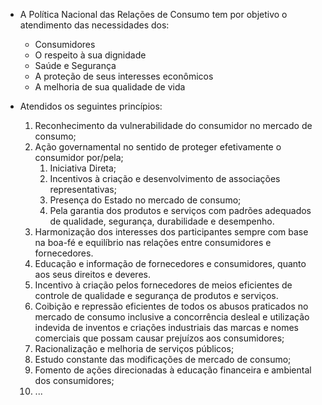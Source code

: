- A Política Nacional das Relações de Consumo tem por objetivo o atendimento das necessidades dos:
	- Consumidores
	- O respeito à sua dignidade
	- Saúde e Segurança
	- A proteção de seus interesses econômicos
	- A melhoria de sua qualidade de vida

- Atendidos os seguintes princípios:
	1. Reconhecimento da vulnerabilidade do consumidor no mercado de consumo;
	2. Ação governamental no sentido de proteger efetivamente o consumidor por/pela;
		1. Iniciativa Direta;
		2. Incentivos à criação e desenvolvimento de associações representativas;
		3. Presença do Estado no mercado de consumo;
		4. Pela garantia dos produtos e serviços com padrões adequados de qualidade, segurança, durabilidade e desempenho.
	3. Harmonização dos interesses dos participantes sempre com base na boa-fé e equilíbrio nas relações entre consumidores e fornecedores.
	4. Educação e informação de fornecedores e consumidores, quanto aos seus direitos e deveres.
	5. Incentivo à criação pelos fornecedores de meios eficientes de controle de qualidade e segurança de produtos e serviços.
	6. Coibição e repressão eficientes de todos os abusos praticados no mercado de consumo inclusive a concorrência desleal e utilização indevida de inventos e criações industriais das marcas e nomes comerciais que possam causar prejuízos aos consumidores;
	7. Racionalização e melhoria de serviços públicos;
	8. Estudo constante das modificações de mercado de consumo;
	9. Fomento de ações direcionadas à educação financeira e ambiental dos consumidores;
	10. ...
